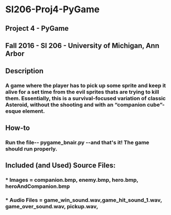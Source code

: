 # SI206-Proj4-PyGame
 
## Project 4 - PyGame
## Fall 2016 - SI 206 - University of Michigan, Ann Arbor 

## Description
### A game where the player has to pick up some sprite and keep it alive for a set time from the evil sprites thats are trying to kill them. Essentially, this is a survival-focused variation of classic Asteroid, without the shooting and with an “companion cube”-esque element.

## How-to
### Run the file-- pygame_bnair.py --and that's it! The game should run properly.

## Included (and Used) Source Files:
### * Images = companion.bmp, enemy.bmp, hero.bmp, heroAndCompanion.bmp
### * Audio Files = game_win_sound.wav,game_hit_sound_1.wav, game_over_sound.wav, pickup.wav, 
